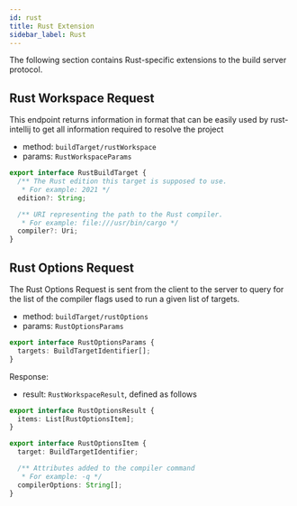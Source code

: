 ```yaml
---
id: rust
title: Rust Extension
sidebar_label: Rust
---
```


The following section contains Rust-specific extensions to the build server
protocol.

## Rust Workspace Request
This endpoint returns information in format that can be easily used by rust-intellij to get all information required to resolve the project
- method: `buildTarget/rustWorkspace`
- params: `RustWorkspaceParams`

```ts
export interface RustBuildTarget {
  /** The Rust edition this target is supposed to use.
   * For example: 2021 */
  edition?: String;

  /** URI representing the path to the Rust compiler.
   * For example: file:///usr/bin/cargo */
  compiler?: Uri;
}
```

## Rust Options Request

The Rust Options Request is sent from the client to the server to
query for the list of the compiler flags used to run a given list of
targets.

- method: `buildTarget/rustOptions`
- params: `RustOptionsParams`

```ts
export interface RustOptionsParams {
  targets: BuildTargetIdentifier[];
}
```

Response:

- result: `RustWorkspaceResult`, defined as follows

```ts
export interface RustOptionsResult {
  items: List[RustOptionsItem];
}

export interface RustOptionsItem {
  target: BuildTargetIdentifier;

  /** Attributes added to the compiler command
   * For example: -q */
  compilerOptions: String[];
}
```
